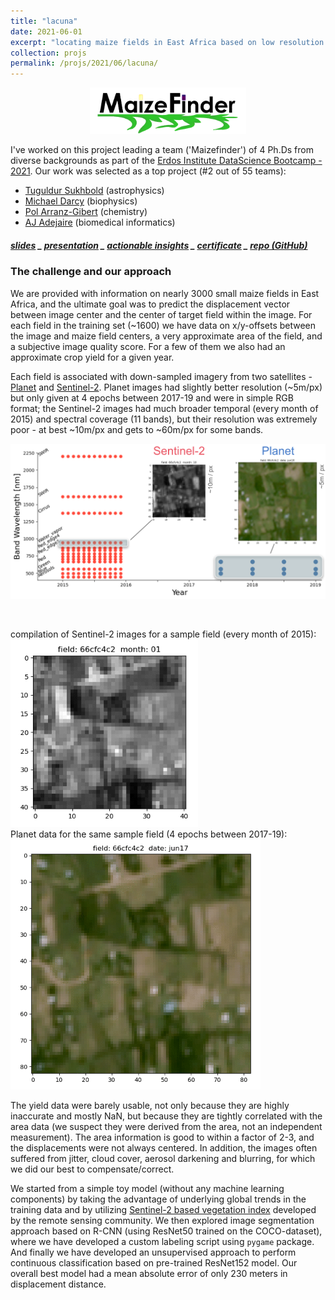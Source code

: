 ```yaml
---
title: "lacuna"
date: 2021-06-01
excerpt: "locating maize fields in East Africa based on low resolution satellite imagery<br/><img src='https://raw.githubusercontent.com/tuguldurs/lacuna/main/media/data.png' width='500'>"
collection: projs
permalink: /projs/2021/06/lacuna/
---
```


<p align='center'>
<img src="https://raw.githubusercontent.com/tuguldurs/lacuna/main/media/logo.png" alt="logo" width="250"/>
</p>

I've worked on this project leading a team ('Maizefinder') of 4 Ph.Ds from diverse backgrounds as part of the [Erdos Institute DataScience Bootcamp - 2021](https://www.erdosinstitute.org/code). Our work was selected as a top project (#2 out of 55 teams):

* [Tuguldur Sukhbold](https://www.linkedin.com/in/tuguldurs/) (astrophysics)
* [Michael Darcy](https://www.linkedin.com/in/michael-darcy/) (biophysics)
* [Pol Arranz-Gibert](https://www.linkedin.com/in/pol-a-59973614b/) (chemistry)
* [AJ Adejaire](https://www.linkedin.com/in/aj-adejare/) (biomedical informatics)

##### [slides](https://docs.google.com/presentation/d/1QEwQ5oUqYZRaDev0mCwEx2z7KptmuQ-o-VEcQPdvX44/present?slide=id.p) _ [presentation](https://www.erdosinstitute.org/may2021projects/team-7) _ [actionable insights](https://drive.google.com/file/d/12TU2qkwaoCWCh6b2cmA7-sMACqJ7LoNV/view) _ [certificate](https://www.erdosinstitute.org/may2021certificates/tuguldur-sukhbold) _ [repo (GitHub)](https://github.com/tuguldurs/lacuna)


### The challenge and our approach

We are provided with information on nearly 3000 small maize fields in East Africa, and the ultimate goal was to predict the displacement vector between image center and the center of target field within the image. For each field in the training set (~1600) we have data on x/y-offsets between the image and maize field centers, a very approximate area of the field, and a subjective image quality score. For a few of them we also had an approximate crop yield for a given year.

Each field is associated with down-sampled imagery from two satellites - [Planet](https://www.planet.com/) and [Sentinel-2](https://sentinel.esa.int/web/sentinel/missions/sentinel-2). Planet images had slightly better resolution (~5m/px) but only given at 4 epochs between 2017-19 and were in simple RGB format; the Sentinel-2 images had much broader temporal (every month of 2015) and spectral coverage (11 bands), but their resolution was extremely poor - at best ~10m/px and gets to ~60m/px for some bands.

![data](https://raw.githubusercontent.com/tuguldurs/lacuna/main/media/data.png)

<br>

compilation of Sentinel-2 images for a sample field (every month of 2015):
<br>
<img src="https://raw.githubusercontent.com/tuguldurs/lacuna/main/media/sentinel.gif" alt="sentinel" width="300"/>
<br>
Planet data for the same sample field (4 epochs between 2017-19):
<br>
<img src="https://raw.githubusercontent.com/tuguldurs/lacuna/main/media/planet.gif" alt="planet" width="400"/>
<br>

The yield data were barely usable, not only because they are highly inaccurate and mostly NaN, but because they are tightly correlated with the area data (we suspect they were derived from the area, not an independent measurement). The area information is good to within a factor of 2-3, and the displacements were not always centered. In addition, the images often suffered from jitter, cloud cover, aerosol darkening and blurring, for which we did our best to compensate/correct.

 We started from a simple toy model (without any machine learning components) by taking the advantage of underlying global trends in the training data and by utilizing [Sentinel-2 based vegetation index](https://natureconservation.pensoft.net/article/29588/) developed by the remote sensing community. We then explored image segmentation approach based on R-CNN (using ResNet50 trained on the COCO-dataset), where we have developed a custom labeling script using <code>pygame</code> package. And finally we have developed an unsupervised approach to perform continuous classification based on pre-trained ResNet152 model. Our overall best model had a mean absolute error of only 230 meters in displacement distance.
